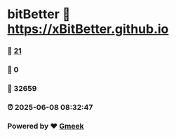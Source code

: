 # bitBetter :link: https://xBitBetter.github.io 
### :page_facing_up: [21](https://xBitBetter.github.io/tag.html) 
### :speech_balloon: 0 
### :hibiscus: 32659 
### :alarm_clock: 2025-06-08 08:32:47 
### Powered by :heart: [Gmeek](https://github.com/Meekdai/Gmeek)
